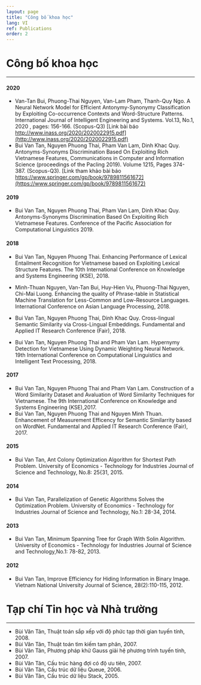 ```yaml
---
layout: page
title: "Công bố khoa học"
lang: VI
ref: Publications
order: 2
---
```

# Công bố khoa học
---

#### 2020
* Van-Tan Bui, Phuong-Thai Nguyen, Van-Lam Pham, Thanh-Quy Ngo. A Neural Network Model for Efficient Antonymy-Synonymy Classification by
Exploiting Co-occurrence Contexts and Word-Structure Patterns. International Journal of Intelligent Engineering and Systems. Vol.13, No.1, 2020 , pages: 156-166. (Scopus-Q3) [Link bài báo http://www.inass.org/2020/2020022915.pdf](http://www.inass.org/2020/2020022915.pdf)
* Bui Van Tan, Nguyen Phuong Thai, Pham Van Lam, Dinh Khac Quy. Antonyms-Synonyms Discrimination Based On Exploiting Rich Vietnamese Features, Communications in Computer and Information Science (proceedings of the Pacling 2019). Volume 1215, Pages 374-387. (Scopus-Q3). [Link tham khảo bài báo https://www.springer.com/gp/book/9789811561672](https://www.springer.com/gp/book/9789811561672)

#### 2019
* Bui Van Tan, Nguyen Phuong Thai, Pham Van Lam, Dinh Khac Quy. Antonyms-Synonyms Discrimination Based On Exploiting Rich Vietnamese Features. Conference of the Pacific Association for Computational Linguistics 2019.

#### 2018
* Bui Van Tan, Nguyen Phuong Thai. Enhancing Performance of Lexical Entailment Recognition for Vietnamese based on Exploiting Lexical Structure Features. The 10th International Conference on Knowledge and Systems Engineering (KSE), 2018.

* Minh-Thuan Nguyen, Van-Tan Bui, Huy-Hien Vu, Phuong-Thai Nguyen, Chi-Mai Luong. Enhancing the quality of Phrase-table in Statistical Machine Translation for Less-Common and Low-Resource Languages. International Conference on Asian Language Processing, 2018.

* Bui Van Tan, Nguyen Phuong Thai, Dinh Khac Quy. Cross-lingual Semantic Similarity via Cross-Lingual Embeddings. Fundamental and Applied IT Research Conference (Fair), 2018.

* Bui Van Tan, Nguyen Phuong Thai and Pham Van Lam. Hypernymy Detection for Vietnamese Using Dynamic Weighting Neural Network. 19th International Conference on Computational Linguistics and Intelligent Text Processing, 2018.

#### 2017
* Bui Van Tan, Nguyen Phuong Thai and Pham Van Lam. Construction of a Word Similarity Dataset and Avaluation of Word Similarity Techniques for Vietnamese. The 9th International Conference on Knowledge and Systems Engineering (KSE),2017.
* Bui Van Tan, Nguyen Phuong Thai and Nguyen Minh Thuan. Enhancement of Measurement Efficency for Semantic Similarrity based on WordNet. Fundamental and Applied IT Research Conference (Fair), 2017.
 
#### 2015
* Bui Van Tan, Ant Colony Optimization Algorithm for Shortest Path Problem. University of Economics - Technology for Industries Journal of Science and Technology, No.8: 25{31, 2015.

#### 2014
* Bui Van Tan, Parallelization of Genetic Algorithms Solves the Optimization Problem. University of Economics - Technology for Industries Journal of Science and Technology, No.1: 28-34, 2014.

#### 2013
* Bui Van Tan, Minimum Spanning Tree for Graph With Solin Algorithm. University of Economics - Technology for Industries Journal of Science and Technology,No.1: 78-82, 2013.

#### 2012
* Bui Van Tan, Improve Efficiency for Hiding Information in Binary Image. Vietnam National University Journal of Science, 28(2):110-115, 2012.

# Tạp chí Tin học và Nhà trường
---
* Bùi Văn Tân, Thuật toán sắp xếp với độ phức tạp thời gian tuyến tính, 2008.
* Bùi Văn Tân, Thuật toán tìm kiếm tam phân, 2007.
* Bùi Văn Tân, Phương pháp khử Gauss giải hệ phương trình tuyến tính, 2007.
* Bùi Văn Tân, Cấu trúc hàng đợi có độ ưu tiên, 2007.
* Bùi Văn Tân, Cấu trúc dữ liệu Queue, 2006.
* Bùi Văn Tân, Cấu trúc dữ liệu Stack, 2005.

